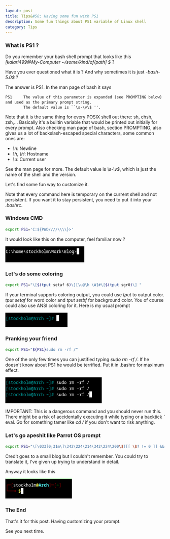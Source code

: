 ```yaml
---
layout: post
title: Tips&#58; Having some fun with PS1
description: Some fun things about PS1 variable of Linux shell
category: Tips
---
```


### What is PS1 ?

Do you remember your bash shell prompt that looks like this *[kalari499@My-Computer ~/some/kind/of/path] $* ?

Have you ever questioned what it is ? And why sometimes it is just *-bash-5.0$* ?

The answer is PS1.
In the man page of bash it says
```text
PS1     The value of this parameter is expanded (see PROMPTING below) and used as the primary prompt string.
        The default value is ``\s-\v\$ ''.
```

Note that it is the same thing for every POSIX shell out there: sh, chsh, zsh,...
Basically it's a builtin variable that would be printed out initially for every prompt.
Also checking man page of bash, section PROMPTING, also gives us a lot of backslash-escaped special characters, some common ones are:
- *\n*: Newline
- *\h*, *\H*: Hostname
- *\u*: Current user

See the man page for more.
The default value is *\s-\v\$*, which is just the name of the shell and the version.

Let's find some fun way to customize it.

Note that every command here is temporary on the current shell and not persistent.
If you want it to stay persistent, you need to put it into your *.bashrc*.


### Windows CMD

```bash
export PS1='C:${PWD////\\\\}>'
```

It would look like this on the computer, feel familiar now ?

![Screenshot](/assets/01-1.png)


### Let's do some coloring

```bash
export PS1="\[$(tput setaf 6)\][\u@\h \W]#\[$(tput sgr0)\] "
```

If your terminal supports coloring output, you could use *tput* to output color.
*tput setaf* for word color and *tput setbf* for background color.
You of course could also use ANSI coloring for it.
Here is my usual prompt

![Screenshot](/assets/01-2.png)


### Pranking your friend

```bash
export PS1="${PS1}sudo rm -rf /"
```

One of the only few times you can justified typing *sudo rm -rf /*.
If he doesn't know about PS1 he would be terrified.
Put it in .bashrc for maximum effect.

![Screenshot](/assets/01-3.png)

IMPORTANT: This is a dangerous command and you should never run this.
There might be a risk of accidentally executing it while typing or a backtick *`* eval.
Go for something tamer like *cd /* if you don't want to risk anything.


### Let's go apeshit like Parrot OS prompt

```bash
export PS1="\[\033[0;31m\]\342\224\214\342\224\200\$([[ \$? != 0 ]] && echo \"[\[\033[0;31m\]\342\234\227\[\033[0;37m\]]\342\224\200\")[$(if [[ ${EUID} == 0 ]]; then echo '\[\033[01;31m\]root\[\033[01;33m\]@\[\033[01;96m\]\h'; else echo '\[\033[0;39m\]\u\[\033[01;33m\]@\[\033[01;96m\]\h'; fi)\[\033[0;31m\]]\342\224\200[\[\033[0;32m\]\w\[\033[0;31m\]]\n\[\033[0;31m\]\342\224\224\342\224\200\342\224\200\342\225\274 \[\033[0m\]\[\e[01;33m\]\\$\[\e[0m\]"
```

Credit goes to a small blog but I couldn't remember.
You could try to translate it, I've given up trying to understand in detail.

Anyway it looks like this

![Screenshot](/assets/01-4.png)


### The End

That's it for this post.
Having customizing your prompt.

See you next time.
